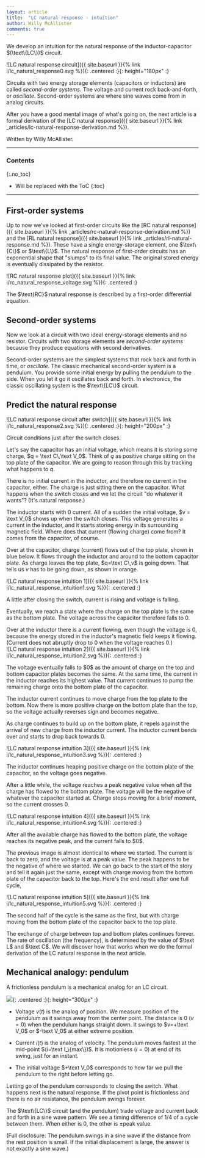 ```yaml
---
layout: article
title:  "LC natural response - intuition"
author: Willy McAllister
comments: true
---
```


We develop an intuition for the natural response  of the inductor-capacitor $(\text\{LC\})$ circuit. 
 
![LC natural response circuit]({{ site.baseurl }}{% link i/lc_natural_response0.svg %}){: .centered :}{: height="180px" :}

Circuits with two energy storage elements (capacitors or inductors) are called *second-order systems*. The voltage and current rock back-and-forth, or *oscillate*. Second-order systems are where sine waves come from in analog circuits. 

After you have a good mental image of what's going on, the next article is a formal derivation of the [LC natural response]({{ site.baseurl }}{% link _articles/lc-natural-response-derivation.md %}).

Written by Willy McAllister.

----

### Contents
{:.no_toc}

* Will be replaced with the ToC
{:toc}

---

## First-order systems

Up to now we've looked at first-order circuits like the [RC natural response]({{ site.baseurl }}{% link _articles/rc-natural-response-derivation.md %}) and the [RL natural response]({{ site.baseurl }}{% link _articles/rl-natural-response.md %}). These have a single energy-storage element, one $\text\{C\}$ or $\text\{L\}$. The natural response of first-order circuits has an exponential shape that "slumps" to its final value. The original stored energy is eventually dissipated by the resistor.

![RC natural response plot]({{ site.baseurl }}{% link i/rc_natural_response_voltage.svg %}){: .centered :}

<p class="caption">The $\text{RC}$ natural response is described by a first-order differential equation.</p>

## Second-order systems

Now we look at a circuit with two ideal energy-storage elements and no resistor. Circuits with two storage elements are *second-order systems* because they produce equations with second derivatives.

Second-order systems are the simplest systems that rock back and forth in time, or *oscillate*. The classic mechanical second-order system is a pendulum. You provide some initial energy by pulling the pendulum to the side. When you let it go it oscillates back and forth. In electronics, the classic oscillating system is the $\text\{LC\}$ circuit.

## Predict the natural response

![LC natural response circuit after switch]({{ site.baseurl }}{% link i/lc_natural_response2.svg %}){: .centered :}{: height="200px" :}

<p class="caption">Circuit conditions just after the switch closes.</p>

Let's say the capacitor has an initial voltage, which means it is storing some charge, $q = \text C\,\text V_0$. Think of $q$ as positive charge sitting on the top plate of the capacitor. We are going to reason through this by tracking what happens to $q$. 

There is no initial current in the inductor, and therefore no current in the capacitor, either. The charge is just sitting there on the capacitor. What happens when the switch closes and we let the circuit "do whatever it wants"? (It's natural response.)

The inductor starts with $0$ current. All of a sudden the initial voltage, $v = \text V_0$ shows up when the switch closes. This voltage generates a current in the inductor, and it starts storing energy in its surrounding magnetic field. Where does that current (flowing charge) come from? It comes from the capacitor, of course. 

Over at the capacitor, charge (current) flows out of the top plate, shown in blue below. It flows through the inductor and around to the bottom capacitor plate. As charge leaves the top plate, $q=\text C\,v$ is going down. That tells us $v$ has to be going down, as shown in orange. 

![LC natural response intuition 1]({{ site.baseurl }}{% link i/lc_natural_response_intuition1.svg %}){: .centered :}

<p class="caption">A little after closing the switch, current is rising and voltage is falling.</p>

Eventually, we reach a state where the charge on the top plate is the same as the bottom plate. The voltage across the capacitor therefore falls to $0$.

Over at the inductor there is a current flowing, even though the voltage is $0$, because the energy stored in the inductor's magnetic field keeps it flowing. (Current does not abruptly drop to $0$ when the voltage reaches $0$.)  
![LC natural response intuition 2]({{ site.baseurl }}{% link i/lc_natural_response_intuition2.svg %}){: .centered :}

<p class="caption">The voltage eventually falls to $0$ as the amount of charge on the top and bottom capacitor plates becomes the same. At the same time, the current in the inductor reaches its highest value. That current continues to pump the remaining charge onto the bottom plate of the capacitor.</p>

The inductor current continues to move charge from the top plate to the bottom. Now there is more positive charge on the bottom plate than the top, so the voltage actually reverses sign and becomes negative.

As charge continues to build up on the bottom plate, it repels against the arrival of new charge from the inductor current. The inductor current bends over and starts to drop back towards $0$. 

![LC natural response intuition 3]({{ site.baseurl }}{% link i/lc_natural_response_intuition3.svg %}){: .centered :}

<p class="caption">The inductor continues heaping positive charge on the bottom plate of the capacitor, so the voltage goes negative.</p>

After a little while, the voltage reaches a peak negative value when *all* the charge has flowed to the bottom plate. The voltage will be the negative of whatever the capacitor started at. Charge stops moving for a brief moment, so the current crosses $0$. 

![LC natural response intuition 4]({{ site.baseurl }}{% link i/lc_natural_response_intuition4.svg %}){: .centered :}

<p class="caption">After all the available charge has flowed to the bottom plate,  the voltage reaches its negative peak, and the current falls to $0$.</p>

The previous image is almost identical to where we started. The current is back to zero, and the voltage is at a peak value. The peak happens to be the negative of where we started. We can go back to the start of the story and tell it again just the same, except with charge moving from the bottom plate of the capacitor back to the top. Here's the end result after one full cycle,

![LC natural response intuition 5]({{ site.baseurl }}{% link i/lc_natural_response_intuition5.svg %}){: .centered :}

<p class="caption">The second half of the cycle is the same as the first, but with charge moving from the bottom plate of the capacitor back to the top plate.</p>

The exchange of charge between top and bottom plates continues forever. The rate of oscillation (the frequency), is determined by the value of $\text L$ and $\text C$. We will discover how that works when we do the formal derivation of the $\text{LC}$ natural response in the next article.

## Mechanical analogy: pendulum

A frictionless pendulum is a mechanical analog for an $\text{LC}$ circuit. 

![](https://ka-perseus-images.s3.amazonaws.com/2ba6d9e0b647d88fd3ee97b5b60af4051110e382.svg){: .centered :}{: height="300px" :}

* Voltage $v(t)$ is the analog of position. We measure position of the pendulum as it swings away from the center point. The distance is $0$ $(v=0)$ when the pendulum hangs straight down. It swings to $v=+\text V_0$ or $-\text V_0$ at either extreme position. 

* Current $i(t)$ is the analog of velocity. The pendulum moves fastest at the mid-point $(i=\text I_\{max\})$. It is motionless $(i=0)$ at end of its swing, just for an instant.  

* The initial voltage $+\text V_0$ corresponds to how far we pull the pendulum to the right before letting go. 

Letting go of the pendulum corresponds to closing the switch. What happens next is the natural response. If the pivot point is frictionless and there is no air resistance, the pendulum swings forever.

The $\text\{LC\}$ circuit (and the pendulum) trade voltage and current back and forth in a sine wave pattern. We see a timing difference of $1/4$ of a cycle between them. When either is $0$, the other is $\pm$peak value.

(Full disclosure: The pendulum swings in a sine wave if the distance from the rest position is small. If the initial displacement is large, the answer is not exactly a sine wave.)
